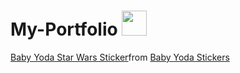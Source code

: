 # My-Portfolio <img height="40" src="https://raw.githubusercontent.com/innng/innng/master/assets/kyubey.gif"/>


<div class="tenor-gif-embed" data-postid="19912247" data-share-method="host" data-aspect-ratio="1.22137" data-width="100%"><a href="https://tenor.com/view/baby-yoda-star-wars-mandalorian-heart-love-gif-19912247">Baby Yoda Star Wars Sticker</a>from <a href="https://tenor.com/search/baby+yoda-stickers">Baby Yoda Stickers</a></div> <script type="text/javascript" async src="https://tenor.com/embed.js"></script>
